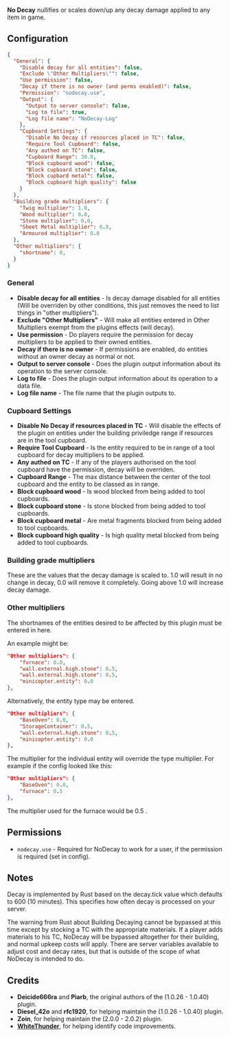 **No Decay** nullifies or scales down/up any decay damage applied to any item in game.

## Configuration

```json
{
  "General": {
    "Disable decay for all entities": false,
    "Exclude \"Other Multipliers\"": false,
    "Use permission": false,
    "Decay if there is no owner (and perms enabled)": false,
    "Permission": "nodecay.use",
    "Output": {
      "Output to server console": false,
      "Log to file": true,
      "Log file name": "NoDecay-Log"
    },
    "Cupboard Settings": {
      "Disable No Decay if resources placed in TC": false,
      "Require Tool Cupboard": false,
      "Any authed on TC": false,
      "Cupboard Range": 30.0,
      "Block cupboard wood": false,
      "Block cupboard stone": false,
      "Block cupbard metal": false,
      "Block cupboard high quality": false
    }
  },
  "Building grade multipliers": {
    "Twig multiplier": 1.0,
    "Wood multiplier": 0.0,
    "Stone multiplier": 0.0,
    "Sheet Metal multiplier": 0.0,
    "Armoured multiplier": 0.0
  },
  "Other multipliers": {
    "shortname": 0,
  }
}
```
 
 ### General
 
*  **Disable decay for all entities** - Is decay damage disabled for all entities (Will be overriden by other conditions, this just removes the need to list things in "other multipliers").
*  **Exclude \"Other Multipliers\"** - Will make all entities entered in Other Multipliers exempt from the plugins effects (will decay).
*  **Use permission** - Do players require the permission for decay multipliers to be applied to their owned entities.
*  **Decay if there is no owner** - If permissions are enabled, do entities without an owner decay as normal or not.
*  **Output to server console** - Does the plugin output information about its operation to the server console.
*  **Log to file** - Does the plugin output information about its operation to a data file.
*  **Log file name** - The file name that the plugin outputs to.

### Cupboard Settings

* **Disable No Decay if resources placed in TC** - Will disable the effects of the plugin on entities under the building priviledge range if resources are in the tool cupboard.
*  **Require Tool Cupboard** - Is the entity required to be in range of a tool cupboard for decay multipliers to be applied.
*  **Any authed on TC** - If any of the players authorised on the tool cupboard have the permission, decay will be overriden.
*  **Cupboard Range** - The max distance between the center of the tool cupboard and the entity to be classed as in range.
*  **Block cupboard wood** - Is wood blocked from being added to tool cupboards.
*  **Block cupboard stone** - Is stone blocked from being added to tool cupboards.
*  **Block cupboard metal** - Are metal fragments blocked from being added to tool cupboards.
*  **Block cupboard high quality** - Is high quality metal blocked from being added to tool cupboards.


### Building grade multipliers

These are the values that the decay damage is scaled to. 1.0 will result in no change in decay, 0.0 will remove it completely. Going above 1.0 will increase decay damage.


### Other multipliers

The shortnames of the entities desired to be affected by this plugin must be entered in here.

An example might be:

```json
"Other multipliers": {
    "furnace": 0.0,
    "wall.external.high.stone": 0.5,
    "wall.external.high.stone": 0.5,
    "minicopter.entity": 0.0
},
```

Alternatively, the entity type may be entered.

```json
"Other multipliers": {
    "BaseOven": 0.0,
    "StorageContainer": 0.5,
    "wall.external.high.stone": 0.5,
    "minicopter.entity": 0.0
},
```


The multiplier for the individual entity will override the type multiplier. For example if the config looked like this:

```json
"Other multipliers": {
    "BaseOven": 0.0,
    "furnace": 0.5
},
```

The multiplier used for the furnace would be 0.5 .
 
## Permissions

* `nodecay.use` - Required for NoDecay to work for a user, if the permission is required (set in config).

## Notes

Decay is implemented by Rust based on the decay.tick value which defaults to 600 (10 minutes).  This specifies how often decay is processed on your server.

The warning from Rust about Building Decaying cannot be bypassed at this time except by stocking a TC with the appropriate materials.  If a player adds materials to his TC, NoDecay will be bypassed altogether for their building, and normal upkeep costs will apply.  There are server variables available to adjust cost and decay rates, but that is outside of the scope of what NoDecay is intended to do.

## Credits
* **Deicide666ra** and **Piarb**, the original authors of the (1.0.26 - 1.0.40) plugin.
* **Diesel_42o** and **rfc1920**, for helping maintain the (1.0.26 - 1.0.40) plugin.
* **Zoin**, for helping maintain the (2.0.0 - 2.0.2) plugin.
* **[WhiteThunder](https://umod.org/user/WhiteThunder)**, for helping identify code improvements.